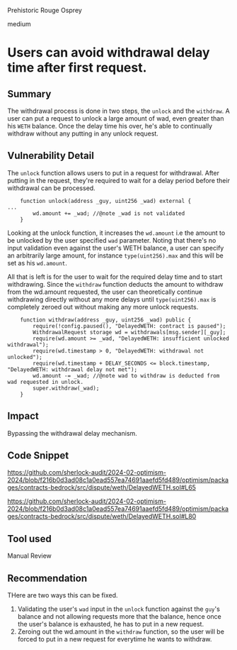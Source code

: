 Prehistoric Rouge Osprey

medium

# Users can avoid withdrawal delay time after first request.

## Summary
The withdrawal process is done in two steps, the `unlock` and the `withdraw`. A user can put a request to unlock a large amount of wad, even greater than his `WETH` balance. Once the delay time his over, he's able to continually withdraw without any putting in any unlock request.

## Vulnerability Detail

The `unlock` function allows users to put in a request for withdrawal. After putting in the request, they're required to wait for a delay period before their withdrawal can be processed.
```solidity
    function unlock(address _guy, uint256 _wad) external {
...
        wd.amount += _wad; //@note _wad is not validated
    }
```
Looking at the unlock function, it increases the `wd.amount` i.e the amount to be unlocked by the user specified `wad` parameter. Noting that there's no input validation even against the user's WETH balance, a user can specify an arbitrarily large amount, for instance `type(uint256).max` and this will be set as his `wd.amount`.

All that is left is for the user to wait for the required delay time and to start withdrawing. Since the `withdraw` function deducts the amount to withdraw from the wd.amount requested, the user can theoretically continue withdrawing directly without any more delays until `type(uint256).max` is completely zeroed out without making any more unlock requests.

```solidity
    function withdraw(address _guy, uint256 _wad) public {
        require(!config.paused(), "DelayedWETH: contract is paused");
        WithdrawalRequest storage wd = withdrawals[msg.sender][_guy];
        require(wd.amount >= _wad, "DelayedWETH: insufficient unlocked withdrawal");
        require(wd.timestamp > 0, "DelayedWETH: withdrawal not unlocked");
        require(wd.timestamp + DELAY_SECONDS <= block.timestamp, "DelayedWETH: withdrawal delay not met");
        wd.amount -= _wad; //@note wad to withdraw is deducted from wad requested in unlock.
        super.withdraw(_wad);
    }
```
## Impact

Bypassing the withdrawal delay mechanism.

## Code Snippet
https://github.com/sherlock-audit/2024-02-optimism-2024/blob/f216b0d3ad08c1a0ead557ea74691aaefd5fd489/optimism/packages/contracts-bedrock/src/dispute/weth/DelayedWETH.sol#L65

https://github.com/sherlock-audit/2024-02-optimism-2024/blob/f216b0d3ad08c1a0ead557ea74691aaefd5fd489/optimism/packages/contracts-bedrock/src/dispute/weth/DelayedWETH.sol#L80

## Tool used

Manual Review

## Recommendation
THere are two ways this can be fixed.

1. Validating the user's `wad` input in the `unlock` function against the `guy`'s balance and not allowing requests more that the balance, hence once the user's balance is exhausted, he has to put in a new request.
2. Zeroing out the wd.amount in the `withdraw` function, so the user will be forced to put in a new request for everytime he wants to withdraw.